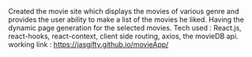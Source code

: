 Created the movie site which displays the movies of various genre and provides the user ability to make a list of the movies he liked. Having the dynamic page generation for the selected movies.
Tech used : React.js, react-hooks, react-context, client side routing, axios, the movieDB api.
working link : https://jasgifty.github.io/movieApp/
